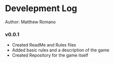 # Develepment Log

 Author: Matthew Romano

### v0.0.1
- Created ReadMe and Rules files
- Added basic rules and a description of the game
- Created Repository for the game itself
